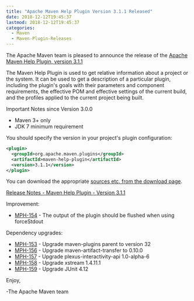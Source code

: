 ```yaml
---
title: "Apache Maven Help Plugin Version 3.1.1 Released"
date: 2018-12-12T19:45:37
lastmod: 2018-12-12T19:45:37
categories:
  - Maven
  - Maven-Plugin-Releases
---
```

The Apache Maven team is pleased to announce the release of the 
[Apache Maven Help Plugin, version 3.1.1](https://maven.apache.org/plugins/maven-help-plugin/)

The Maven Help Plugin is used to get relative information about a project or
the system. It can be used to get a description of a particular plugin,
including the plugin's goals with their parameters and component requirements,
the effective POM and effective settings of the current build, and the profiles
applied to the current project being built.

Important Notes since Version 3.0.0

 * Maven 3+ only
 * JDK 7 minimum requirement
 

You should specify the version in your project's plugin configuration:

```xml
<plugin>
  <groupId>org.apache.maven.plugins</groupId>
  <artifactId>maven-help-plugin</artifactId>
  <version>3.1.1</version>
</plugin>
```

You can download the appropriate [sources etc. from the download page](https://maven.apache.org/plugins/maven-help-plugin/download.cgi).
 

<!-- more -->

[Release Notes - Maven Help Plugin - Version 3.1.1](https://issues.apache.org/jira/secure/ReleaseNote.jspa?projectId=12317522&version=12343422)

Improvement:

 * [MPH-154](https://issues.apache.org/jira/browse/MPH-154) - The output of the plugin should be flushed when using forceStdout

Dependency upgrades:

 * [MPH-153](https://issues.apache.org/jira/browse/MPH-153) - Upgrade maven-plugins parent to version 32
 * [MPH-156](https://issues.apache.org/jira/browse/MPH-156) - Upgrade maven-artifact-transfer to 0.10.0
 * [MPH-157](https://issues.apache.org/jira/browse/MPH-157) - Upgrade plexus-interactivity-api 1.0-alpha-6
 * [MPH-158](https://issues.apache.org/jira/browse/MPH-158) - Upgrade xstream 1.4.11.1
 * [MPH-159](https://issues.apache.org/jira/browse/MPH-159) - Upgrade JUnit 4.12

Enjoy,

-The Apache Maven team

